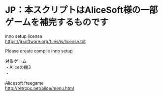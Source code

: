 # JP：本スクリプトはAliceSoft様の一部ゲームを補完するものです<br/>
inno setup license<br/>
https://jrsoftware.org/files/is/license.txt<br/>

Please create compile inno setup<br/>

対象ゲーム<br/>
・Aliceの館3<br/>
・<br/>

Alicesoft freegame<br/>
http://retropc.net/alice/menu.html<br/>
